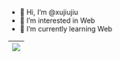 - 👋 Hi, I’m @xujiujiu
- 👀 I’m interested in Web
- 🌱 I’m currently learning Web

| <a href="https://github.com/xujiujiu/github-readme-stats"><img align="center" src="https://github-readme-stats.vercel.app/api/top-langs/?username=xujiujiu&layout=compact&theme=buefy&hide_border=true" /></a> | 
| ------------- |

<!---
xujiujiu/xujiujiu is a ✨ special ✨ repository because its `README.md` (this file) appears on your GitHub profile.
You can click the Preview link to take a look at your changes.
--->
